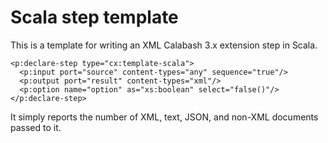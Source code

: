 # Scala step template

This is a template for writing an XML Calabash 3.x extension step in Scala.

```
<p:declare-step type="cx:template-scala">
  <p:input port="source" content-types="any" sequence="true"/>
  <p:output port="result" content-types="xml"/>
  <p:option name="option" as="xs:boolean" select="false()"/>
</p:declare-step>
```

It simply reports the number of XML, text, JSON, and non-XML documents
passed to it.
